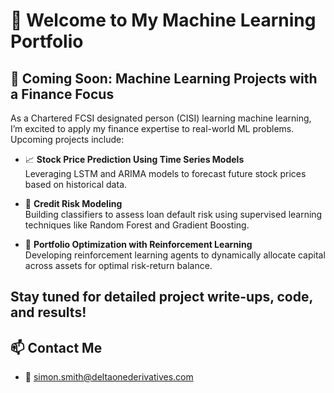 # 🧠 Welcome to My Machine Learning Portfolio

## 🚧 Coming Soon: Machine Learning Projects with a Finance Focus

As a Chartered FCSI designated person (CISI) learning machine learning, I’m excited to apply my finance expertise to real-world ML problems. Upcoming projects include:

- 📈 **Stock Price Prediction Using Time Series Models**  
  Leveraging LSTM and ARIMA models to forecast future stock prices based on historical data.

- 🏦 **Credit Risk Modeling**  
  Building classifiers to assess loan default risk using supervised learning techniques like Random Forest and Gradient Boosting.

- 🤖 **Portfolio Optimization with Reinforcement Learning**  
  Developing reinforcement learning agents to dynamically allocate capital across assets for optimal risk-return balance.

Stay tuned for detailed project write-ups, code, and results!
---

## 📫 Contact Me

- 📧 simon.smith@deltaonederivatives.com  

